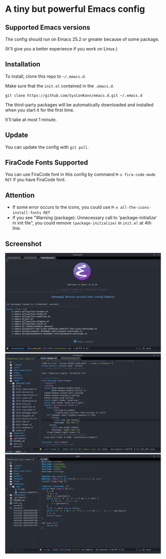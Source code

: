 # A tiny but powerful Emacs config

## Supported Emacs versions
The config should run on Emacs 25.2 or greater because of some package.

(It'll give you a better experience if you work on Linux.)
## Installation
To install, clone this repo to `~/.emacs.d`.

Make sure that the `init.el` contained in the `.emacs.d`.
```shell
git clone https://github.com/SysConKonn/emacs.d.git ~/.emacs.d
```
The third-party packages will be automatically downloaded and installed when you start it for the first time.

It'll take at most 1 minute.

## Update
You can update the config with `git pull`.

## FiraCode Fonts Supported
You can use FiraCode font in this config by command `M-x fira-code-mode RET` if you have FiraCode font.

## Attention

+ If some error occurs to the icons, you could use `M-x all-the-icons-install-fonts RET`
+ If you see "Warning (package): Unnecessary call to ‘package-initialize’ in init file", you could remove `(package-initialize)` in `init.el` at 4th line.

## Screenshot
![screenshot1](screenshots/screenshot1.png)
![screenshot2](screenshots/screenshot2.png)
![code](screenshots/code.png)
